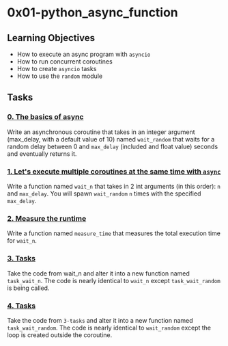 # 0x01-python_async_function


## Learning Objectives

- How to execute an async program with `asyncio`
- How to run concurrent coroutines
- How to create `asyncio` tasks
- How to use the `random` module


## Tasks

### [0. The basics of async](./0-basic_async_syntax.py)
Write an asynchronous coroutine that takes in an integer argument (max_delay, with a default value of 10) named `wait_random` that waits for a random delay between 0 and `max_delay` (included and float value) seconds and eventually returns it.

### [1. Let's execute multiple coroutines at the same time with `async`](./1-concurrent_coroutines.py)
Write a function named `wait_n` that takes in 2 int arguments (in this order): `n` and `max_delay`. You will spawn `wait_random` `n` times with the specified `max_delay`.

### [2. Measure the runtime](./2-measure_runtime.py)
Write a function named `measure_time` that measures the total execution time for `wait_n`.

### [3. Tasks](./3-tasks.py)
Take the code from wait_n and alter it into a new function named `task_wait_n`. The code is nearly identical to `wait_n` except `task_wait_random` is being called.

### [4. Tasks](./4-tasks.py)
Take the code from `3-tasks` and alter it into a new function named `task_wait_random`. The code is nearly identical to `wait_random` except the loop is created outside the coroutine.